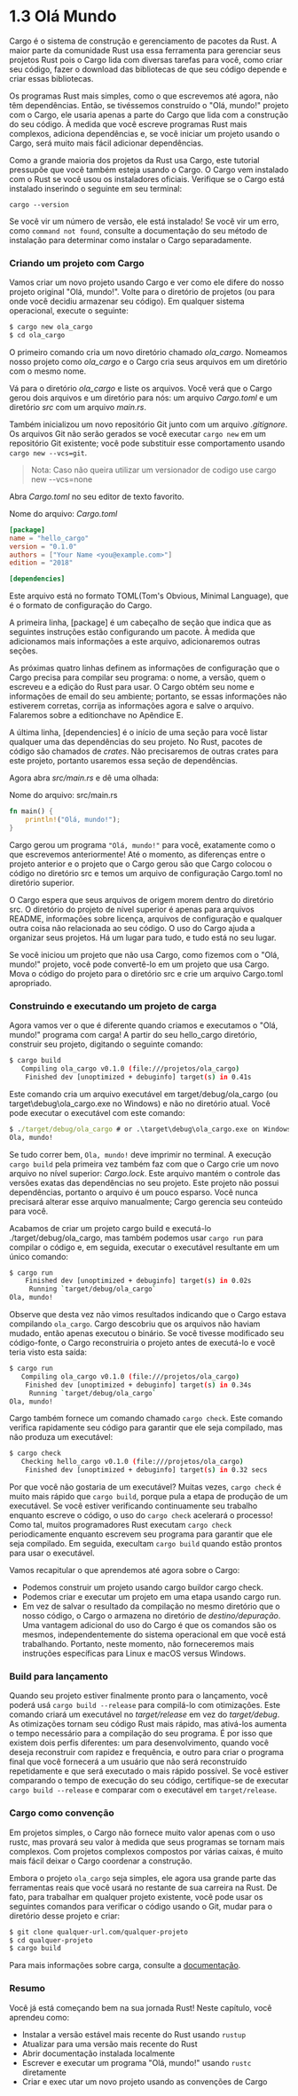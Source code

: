 # 1.3 Olá Mundo

Cargo é o sistema de construção e gerenciamento de pacotes da Rust. A maior parte da comunidade Rust usa essa ferramenta para gerenciar seus projetos Rust pois o Cargo lida com diversas tarefas para você, como criar seu código, fazer o download das bibliotecas de que seu código depende e criar essas bibliotecas.

Os programas Rust mais simples, como o que escrevemos até agora, não têm dependências. Então, se tivéssemos construído o "Olá, mundo!" projeto com o Cargo, ele usaria apenas a parte do Cargo que lida com a construção do seu código. À medida que você escreve programas Rust mais complexos, adiciona dependências e, se você iniciar um projeto usando o Cargo, será muito mais fácil adicionar dependências.

Como a grande maioria dos projetos da Rust usa Cargo, este tutorial pressupõe que você também esteja usando o Cargo. O Cargo vem instalado com o Rust se você usou os instaladores oficiais. Verifique se o Cargo está instalado inserindo o seguinte em seu terminal:

```cargo --version```

Se você vir um número de versão, ele está instalado! Se você vir um erro, como `command not found`, consulte a documentação do seu método de instalação para determinar como instalar o Cargo separadamente.

### Criando um projeto com Cargo

Vamos criar um novo projeto usando Cargo e ver como ele difere do nosso projeto original "Olá, mundo!". Volte para o diretório de projetos (ou para onde você decidiu armazenar seu código). Em qualquer sistema operacional, execute o seguinte:

```sh
$ cargo new ola_cargo
$ cd ola_cargo
```

O primeiro comando cria um novo diretório chamado *ola_cargo*. Nomeamos nosso projeto como *ola_cargo* e o Cargo cria seus arquivos em um diretório com o mesmo nome.

Vá para o diretório *ola_cargo* e liste os arquivos. Você verá que o Cargo gerou dois arquivos e um diretório para nós: um arquivo *Cargo.toml* e um diretório *src* com um arquivo *main.rs*.

Também inicializou um novo repositório Git junto com um arquivo *.gitignore*. Os arquivos Git não serão gerados se você executar `cargo new` em um repositório Git existente; você pode substituir esse comportamento usando `cargo new --vcs=git`.

> Nota: Caso não queira utilizar um versionador de codigo use cargo new --vcs=none

Abra *Cargo.toml* no seu editor de texto favorito.

Nome do arquivo: *Cargo.toml*

```toml
[package]
name = "hello_cargo"
version = "0.1.0"
authors = ["Your Name <you@example.com>"]
edition = "2018"

[dependencies]
```

Este arquivo está no formato TOML(Tom's Obvious, Minimal Language), que é o formato de configuração do Cargo.

A primeira linha, [package] é um cabeçalho de seção que indica que as seguintes instruções estão configurando um pacote. À medida que adicionamos mais informações a este arquivo, adicionaremos outras seções.

As próximas quatro linhas definem as informações de configuração que o Cargo precisa para compilar seu programa: o nome, a versão, quem o escreveu e a edição do Rust para usar. O Cargo obtém seu nome e informações de email do seu ambiente; portanto, se essas informações não estiverem corretas, corrija as informações agora e salve o arquivo. Falaremos sobre a editionchave no Apêndice E.

A última linha, [dependencies] é o início de uma seção para você listar qualquer uma das dependências do seu projeto. No Rust, pacotes de código são chamados de *crates*. Não precisaremos de outras crates para este projeto, portanto usaremos essa seção de dependências.

Agora abra *src/main.rs* e dê uma olhada:

Nome do arquivo: src/main.rs

```rust
fn main() {
    println!("Olá, mundo!");
}
```

Cargo gerou um programa `"Olá, mundo!"` para você, exatamente como o que escrevemos anteriormente! Até o momento, as diferenças entre o projeto anterior e o projeto que o Cargo gerou são que Cargo colocou o código no diretório src e temos um arquivo de configuração Cargo.toml no diretório superior.

O Cargo espera que seus arquivos de origem morem dentro do diretório src. O diretório do projeto de nível superior é apenas para arquivos README, informações sobre licença, arquivos de configuração e qualquer outra coisa não relacionada ao seu código. O uso do Cargo ajuda a organizar seus projetos. Há um lugar para tudo, e tudo está no seu lugar.

Se você iniciou um projeto que não usa Cargo, como fizemos com o "Olá, mundo!" projeto, você pode convertê-lo em um projeto que usa Cargo. Mova o código do projeto para o diretório src e crie um arquivo Cargo.toml apropriado.

### Construindo e executando um projeto de carga

Agora vamos ver o que é diferente quando criamos e executamos o "Olá, mundo!" programa com carga! A partir do seu hello_cargo diretório, construir seu projeto, digitando o seguinte comando:

```sh
$ cargo build
   Compiling ola_cargo v0.1.0 (file:///projetos/ola_cargo)
    Finished dev [unoptimized + debuginfo] target(s) in 0.41s
```

Este comando cria um arquivo executável em target/debug/ola_cargo (ou target\debug\ola_cargo.exe no Windows) e não no diretório atual. Você pode executar o executável com este comando:

```cmd
$ ./target/debug/ola_cargo # or .\target\debug\ola_cargo.exe on Windows
Ola, mundo!
```

Se tudo correr bem, `Ola, mundo!` deve imprimir no terminal. A execução `cargo build` pela primeira vez também faz com que o Cargo crie um novo arquivo no nível superior: *Cargo.lock*. Este arquivo mantém o controle das versões exatas das dependências no seu projeto. Este projeto não possui dependências, portanto o arquivo é um pouco esparso. Você nunca precisará alterar esse arquivo manualmente; Cargo gerencia seu conteúdo para você.

Acabamos de criar um projeto cargo build e executá-lo ./target/debug/ola_cargo, mas também podemos usar `cargo run` para compilar o código e, em seguida, executar o executável resultante em um único comando:

```sh
$ cargo run
    Finished dev [unoptimized + debuginfo] target(s) in 0.02s
     Running `target/debug/ola_cargo`
Ola, mundo!
```

Observe que desta vez não vimos resultados indicando que o Cargo estava compilando `ola_cargo`. Cargo descobriu que os arquivos não haviam mudado, então apenas executou o binário. Se você tivesse modificado seu código-fonte, o Cargo reconstruiria o projeto antes de executá-lo e você teria visto esta saída:

```sh
$ cargo run
   Compiling ola_cargo v0.1.0 (file:///projetos/ola_cargo)
    Finished dev [unoptimized + debuginfo] target(s) in 0.34s
     Running `target/debug/ola_cargo`
Ola, mundo!
```

Cargo também fornece um comando chamado `cargo check`. Este comando verifica rapidamente seu código para garantir que ele seja compilado, mas não produza um executável:

```sh
$ cargo check
   Checking hello_cargo v0.1.0 (file:///projetos/ola_cargo)
    Finished dev [unoptimized + debuginfo] target(s) in 0.32 secs
```

Por que você não gostaria de um executável? Muitas vezes, `cargo check` é muito mais rápido que `cargo build`, porque pula a etapa de produção de um executável. Se você estiver verificando continuamente seu trabalho enquanto escreve o código, o uso do `cargo check` acelerará o processo! Como tal, muitos programadores Rust executam `cargo check` periodicamente enquanto escrevem seu programa para garantir que ele seja compilado. Em seguida, execultam `cargo build` quando estão prontos para usar o executável.

Vamos recapitular o que aprendemos até agora sobre o Cargo:

- Podemos construir um projeto usando cargo buildor cargo check.
- Podemos criar e executar um projeto em uma etapa usando cargo run.
- Em vez de salvar o resultado da compilação no mesmo diretório que o nosso código, o Cargo o armazena no diretório de *destino/depuração*.
Uma vantagem adicional do uso do Cargo é que os comandos são os mesmos, independentemente do sistema operacional em que você está trabalhando. Portanto, neste momento, não forneceremos mais instruções específicas para Linux e macOS versus Windows.

### Build para lançamento

Quando seu projeto estiver finalmente pronto para o lançamento, você poderá usá `cargo build --release` para compilá-lo com otimizações. Este comando criará um executável no *target/release* em vez do *target/debug*. As otimizações tornam seu código Rust mais rápido, mas ativá-los aumenta o tempo necessário para a compilação do seu programa. É por isso que existem dois perfis diferentes: um para desenvolvimento, quando você deseja reconstruir com rapidez e frequência, e outro para criar o programa final que você fornecerá a um usuário que não será reconstruído repetidamente e que será executado o mais rápido possível. Se você estiver comparando o tempo de execução do seu código, certifique-se de executar `cargo build --release` e comparar com o executável em `target/release`.

### Cargo como convenção
Em projetos simples, o Cargo não fornece muito valor apenas com o uso rustc, mas provará seu valor à medida que seus programas se tornam mais complexos. Com projetos complexos compostos por várias caixas, é muito mais fácil deixar o Cargo coordenar a construção.

Embora o projeto `ola_cargo` seja simples, ele agora usa grande parte das ferramentas reais que você usará no restante de sua carreira na Rust. De fato, para trabalhar em qualquer projeto existente, você pode usar os seguintes comandos para verificar o código usando o Git, mudar para o diretório desse projeto e criar:

```sh
$ git clone qualquer-url.com/qualquer-projeto
$ cd qualquer-projeto
$ cargo build
```

Para mais informações sobre carga, consulte a [documentação](https://doc.rust-lang.org/cargo/).

### Resumo

Você já está começando bem na sua jornada Rust! Neste capítulo, você aprendeu como:

- Instalar a versão estável mais recente do Rust usando `rustup`
- Atualizar para uma versão mais recente do Rust
- Abrir documentação instalada localmente
- Escrever e executar um programa "Olá, mundo!" usando `rustc` diretamente
- Criar e exec utar um novo projeto usando as convenções de Cargo
